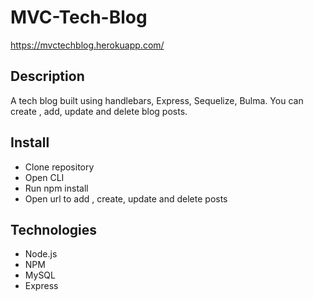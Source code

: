 # MVC-Tech-Blog

https://mvctechblog.herokuapp.com/

## Description
A tech blog built using handlebars, Express, Sequelize, Bulma. You can create , add, update and delete blog posts.

## Install
* Clone repository
* Open CLI
* Run npm install
* Open url to add , create, update and delete posts

## Technologies
* Node.js
* NPM
* MySQL
* Express





